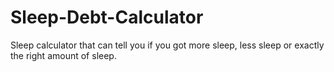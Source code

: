 # Sleep-Debt-Calculator
Sleep calculator that can tell you if you got more sleep, less sleep or exactly the right amount of sleep.
